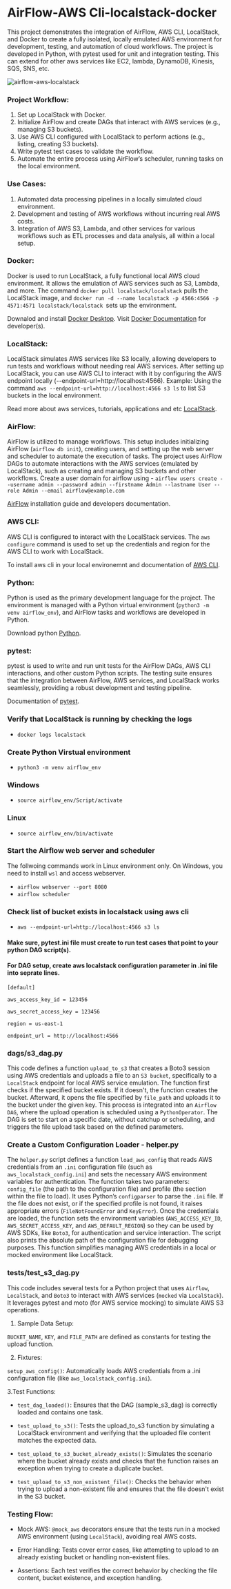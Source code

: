 # AirFlow-AWS Cli-localstack-docker
This project demonstrates the integration of AirFlow, AWS CLI, LocalStack, and Docker to create a fully isolated, locally emulated AWS environment for development, testing, and automation of cloud workflows. The project is developed in Python, with pytest used for unit and integration testing. This can extend for other aws services like EC2, lambda, DynamoDB, Kinesis, SQS, SNS, etc.  

![airflow-aws-localstack](./images/project_workflow.png)

### Project Workflow:
1. Set up LocalStack with Docker.
2. Initialize AirFlow and create DAGs that interact with AWS services (e.g., managing S3 buckets).
3. Use AWS CLI configured with LocalStack to perform actions (e.g., listing, creating S3 buckets).
4. Write pytest test cases to validate the workflow.
5. Automate the entire process using AirFlow’s scheduler, running tasks on the local environment.

### Use Cases:
1. Automated data processing pipelines in a locally simulated cloud environment.
2. Development and testing of AWS workflows without incurring real AWS costs.
3. Integration of AWS S3, Lambda, and other services for various workflows such as ETL processes and data analysis, all within a local setup.


### Docker:

Docker is used to run LocalStack, a fully functional local AWS cloud environment. It allows the emulation of AWS services such as S3, Lambda, and more.
The command `docker pull localstack/localstack` pulls the LocalStack image, and `docker run -d --name localstack -p 4566:4566 -p 4571:4571 localstack/localstack `sets up the environment.

Downalod and install [Docker Desktop](https://www.docker.com/products/docker-desktop/). Visit [Docker Documentation](https://docs.docker.com/desktop/) for developer(s). 

### LocalStack:

LocalStack simulates AWS services like S3 locally, allowing developers to run tests and workflows without needing real AWS services.
After setting up LocalStack, you can use AWS CLI to interact with it by configuring the AWS endpoint locally (--endpoint-url=http://localhost:4566).
Example: Using the command `aws --endpoint-url=http://localhost:4566 s3 ls` to list S3 buckets in the local environment.

Read more about aws services, tutorials, applications and etc [LocalStack](https://docs.localstack.cloud/overview/). 

### AirFlow:

AirFlow is utilized to manage workflows. This setup includes initializing AirFlow (`airflow db init`), creating users, and setting up the web server and scheduler to automate the execution of tasks.
The project uses AirFlow DAGs to automate interactions with the AWS services (emulated by LocalStack), such as creating and managing S3 buckets and other workflows. Create a user domain for airflow using - `airflow users create --username admin --password admin --firstname Admin --lastname User --role Admin --email airflow@example.com`

[AirFlow](https://airflow.apache.org/docs/apache-airflow/stable/start.html) installation guide and developers documentation.    

### AWS CLI:

AWS CLI is configured to interact with the LocalStack services. The `aws configure` command is used to set up the credentials and region for the AWS CLI to work with LocalStack. 

To install aws cli in your local environemnt and documentation of [AWS CLI](https://docs.aws.amazon.com/cli/latest/userguide/getting-started-install.html).

### Python:

Python is used as the primary development language for the project. The environment is managed with a Python virtual environment (`python3 -m venv airflow_env`), and AirFlow tasks and workflows are developed in Python.

Download python [Python](https://www.python.org/downloads/).

### pytest:

pytest is used to write and run unit tests for the AirFlow DAGs, AWS CLI interactions, and other custom Python scripts.
The testing suite ensures that the integration between AirFlow, AWS services, and LocalStack works seamlessly, providing a robust development and testing pipeline.

Documentation of [pytest](https://docs.pytest.org/en/stable/getting-started.html).

### Verify that LocalStack is running by checking the logs
- `docker logs localstack`

### Create Python Virstual environment
- `python3 -m venv airflow_env`

### Windows
- `source airflow_env/Script/activate`

### Linux 
- `source airflow_env/bin/activate`

### Start the Airflow web server and scheduler
The follwoing commands work in Linux environment only. On Windows, you need to install `wsl` and access webserver. 
- `airflow webserver --port 8080`
- `airflow scheduler`


### Check list of bucket exists in localstack using aws cli
- `aws --endpoint-url=http://localhost:4566 s3 ls`

#### Make sure, pytest.ini file must create to run test cases that point to your python DAG script(s). 

#### For DAG setup, create aws localstack configuration parameter in .ini file into seprate lines.

`[default]`

`aws_access_key_id = 123456`

`aws_secret_access_key = 123456`

`region = us-east-1`

`endpoint_url = http://localhost:4566`


### dags/s3_dag.py

This code defines a function `upload_to_s3` that creates a Boto3 session using AWS credentials and uploads a file to an `S3 bucket`, specifically to a `LocalStack` endpoint for local AWS service emulation. The function first checks if the specified bucket exists. If it doesn't, the function creates the bucket. Afterward, it opens the file specified by `file_path` and uploads it to the bucket under the given key. This process is integrated into an `Airflow DAG`, where the upload operation is scheduled using a `PythonOperator`. The DAG is set to start on a specific date, without catchup or scheduling, and triggers the file upload task based on the defined parameters.

### Create a Custom Configuration Loader - helper.py 


The `helper.py` script defines a function `load_aws_config` that reads AWS credentials from an `.ini` configuration file (such as `aws_localstack_config.ini`) and sets the necessary AWS environment variables for authentication. The function takes two parameters: `config_file` (the path to the configuration file) and profile (the section within the file to load). It uses Python’s `configparser` to parse the `.ini` file. If the file does not exist, or if the specified profile is not found, it raises appropriate errors (`FileNotFoundError` and `KeyError`). Once the credentials are loaded, the function sets the environment variables (`AWS_ACCESS_KEY_ID`, `AWS_SECRET_ACCESS_KEY`, and `AWS_DEFAULT_REGION`) so they can be used by AWS SDKs, like `Boto3`, for authentication and service interaction. The script also prints the absolute path of the configuration file for debugging purposes. This function simplifies managing AWS credentials in a local or mocked environment like LocalStack.


### tests/test_s3_dag.py

This code includes several tests for a Python project that uses `Airflow`, `LocalStack`, and `Boto3` to interact with AWS services (`mocked` via `LocalStack`). It leverages pytest and moto (for AWS service mocking) to simulate AWS S3 operations.

1. Sample Data Setup:

`BUCKET_NAME`, `KEY`, and `FILE_PATH` are defined as constants for testing the upload function.

2. Fixtures:

`setup_aws_config()`: Automatically loads AWS credentials from a .ini configuration file (like `aws_localstack_config.ini`).


3.Test Functions:

 - `test_dag_loaded()`: Ensures that the DAG (sample_s3_dag) is correctly loaded and contains one task.

- `test_upload_to_s3()`: Tests the upload_to_s3 function by simulating a LocalStack environment and verifying that the uploaded file content matches the expected data.

- `test_upload_to_s3_bucket_already_exists()`: Simulates the scenario where the bucket already exists and checks that the function raises an exception when trying to create a duplicate bucket.

- `test_upload_to_s3_non_existent_file()`: Checks the behavior when trying to upload a non-existent file and ensures that the file doesn't exist in the S3 bucket.


### Testing Flow:

- Mock AWS: `@mock_aws` decorators ensure that the tests run in a mocked AWS environment (using `LocalStack`), avoiding real AWS costs.

- Error Handling: Tests cover error cases, like attempting to upload to an already existing bucket or handling non-existent files.

- Assertions: Each test verifies the correct behavior by checking the file content, bucket existence, and exception handling.
